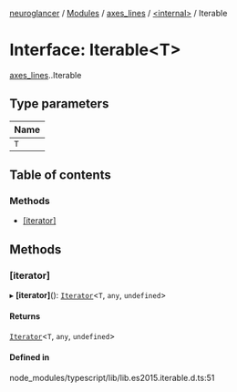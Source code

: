 [neuroglancer](../README.md) / [Modules](../modules.md) / [axes\_lines](../modules/axes_lines.md) / [<internal\>](../modules/axes_lines._internal_.md) / Iterable

# Interface: Iterable<T\>

[axes_lines](../modules/axes_lines.md).[<internal>](../modules/axes_lines._internal_.md).Iterable

## Type parameters

| Name |
| :------ |
| `T` |

## Table of contents

### Methods

- [[iterator]](axes_lines._internal_.Iterable.md#[iterator])

## Methods

### [iterator]

▸ **[iterator]**(): [`Iterator`](axes_lines._internal_.Iterator.md)<`T`, `any`, `undefined`\>

#### Returns

[`Iterator`](axes_lines._internal_.Iterator.md)<`T`, `any`, `undefined`\>

#### Defined in

node_modules/typescript/lib/lib.es2015.iterable.d.ts:51
